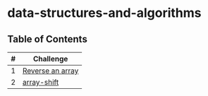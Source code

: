 # data-structures-and-algorithms

## Table of Contents

\# | Challenge 
--- | ---
1 | [Reverse an array](https://github.com/zatar-401-advanced-javascript/data-structures-and-algorithms/blob/main/challenges/arrayReverse/)
2 | [array-shift](https://github.com/zatar-401-advanced-javascript/data-structures-and-algorithms/blob/main/challenges/arrayShift/)